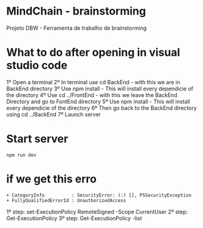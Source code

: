 # MindChain - brainstorming

Projeto DBW - Ferramenta de trabalho de brainstorming

# What to do after opening in visual studio code
1º Open a terminal
2º In terminal use cd BackEnd - with this we are in BackEnd directory
3º Use npm install - This will install every dependicie of the directory
4º Use cd ../FrontEnd - with this we leave the BackEnd Directory and go to FontEnd directory
5º Use npm install - This will install every dependicie of the directory
6º Then go back to the BackEnd directory using cd ../BackEnd
7º Launch server

# Start server

    npm run dev

# if we get this erro

    + CategoryInfo          : SecurityError: (:) [], PSSecurityException
    + FullyQualifiedErrorId : UnauthorizedAccess

1º step: set-ExecutionPolicy RemoteSigned -Scope CurrentUser
2º step: Get-ExecutionPolicy
3º step: Get-ExecutionPolicy -list
